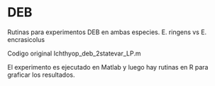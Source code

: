 # DEB
Rutinas para experimentos DEB en ambas especies.
E. ringens vs E. encrasicolus

Codigo original
Ichthyop_deb_2statevar_LP.m

El experimento es ejecutado en Matlab y luego
hay rutinas en R para graficar los resultados.